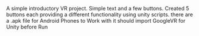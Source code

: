 A simple introductory VR project. Simple text and a few buttons.
Created 5 buttons each providing a different functionality using unity scripts.
there are a .apk file for Android Phones
to Work with it should import GoogleVR for Unity before Run
